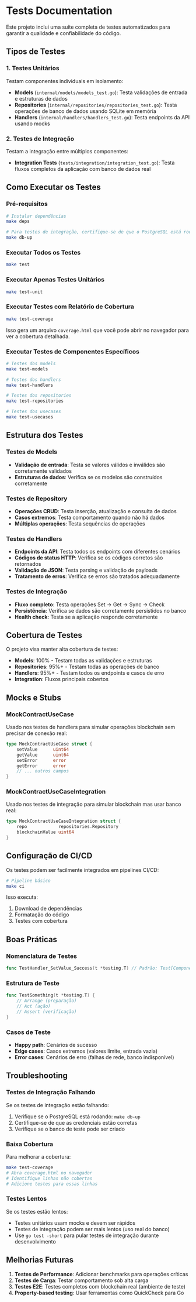 # Tests Documentation

Este projeto inclui uma suíte completa de testes automatizados para garantir a qualidade e confiabilidade do código.

## Tipos de Testes

### 1. Testes Unitários

Testam componentes individuais em isolamento:

- **Models** (`internal/models/models_test.go`): Testa validações de entrada e estruturas de dados
- **Repositories** (`internal/repositories/repositories_test.go`): Testa operações de banco de dados usando SQLite em memória
- **Handlers** (`internal/handlers/handlers_test.go`): Testa endpoints da API usando mocks

### 2. Testes de Integração

Testam a integração entre múltiplos componentes:

- **Integration Tests** (`tests/integration/integration_test.go`): Testa fluxos completos da aplicação com banco de dados real

## Como Executar os Testes

### Pré-requisitos

```bash
# Instalar dependências
make deps

# Para testes de integração, certifique-se de que o PostgreSQL está rodando
make db-up
```

### Executar Todos os Testes

```bash
make test
```

### Executar Apenas Testes Unitários

```bash
make test-unit
```

### Executar Testes com Relatório de Cobertura

```bash
make test-coverage
```

Isso gera um arquivo `coverage.html` que você pode abrir no navegador para ver a cobertura detalhada.

### Executar Testes de Componentes Específicos

```bash
# Testes dos models
make test-models

# Testes dos handlers
make test-handlers

# Testes dos repositories
make test-repositories

# Testes dos usecases
make test-usecases
```

## Estrutura dos Testes

### Testes de Models

- **Validação de entrada**: Testa se valores válidos e inválidos são corretamente validados
- **Estruturas de dados**: Verifica se os modelos são construídos corretamente

### Testes de Repository

- **Operações CRUD**: Testa inserção, atualização e consulta de dados
- **Casos extremos**: Testa comportamento quando não há dados
- **Múltiplas operações**: Testa sequências de operações

### Testes de Handlers

- **Endpoints da API**: Testa todos os endpoints com diferentes cenários
- **Códigos de status HTTP**: Verifica se os códigos corretos são retornados
- **Validação de JSON**: Testa parsing e validação de payloads
- **Tratamento de erros**: Verifica se erros são tratados adequadamente

### Testes de Integração

- **Fluxo completo**: Testa operações Set → Get → Sync → Check
- **Persistência**: Verifica se dados são corretamente persistidos no banco
- **Health check**: Testa se a aplicação responde corretamente

## Cobertura de Testes

O projeto visa manter alta cobertura de testes:

- **Models**: 100% - Testam todas as validações e estruturas
- **Repositories**: 95%+ - Testam todas as operações de banco
- **Handlers**: 95%+ - Testam todos os endpoints e casos de erro
- **Integration**: Fluxos principais cobertos

## Mocks e Stubs

### MockContractUseCase

Usado nos testes de handlers para simular operações blockchain sem precisar de conexão real:

```go
type MockContractUseCase struct {
    setValue      uint64
    getValue      uint64
    setError      error
    getError      error
    // ... outros campos
}
```

### MockContractUseCaseIntegration

Usado nos testes de integração para simular blockchain mas usar banco real:

```go
type MockContractUseCaseIntegration struct {
    repo            repositories.Repository
    blockchainValue uint64
}
```

## Configuração de CI/CD

Os testes podem ser facilmente integrados em pipelines CI/CD:

```bash
# Pipeline básico
make ci
```

Isso executa:

1. Download de dependências
2. Formatação do código
3. Testes com cobertura

## Boas Práticas

### Nomenclatura de Testes

```go
func TestHandler_SetValue_Success(t *testing.T) // Padrão: Test[Component]_[Method]_[Scenario]
```

### Estrutura de Teste

```go
func TestSomething(t *testing.T) {
    // Arrange (preparação)
    // Act (ação)
    // Assert (verificação)
}
```

### Casos de Teste

- **Happy path**: Cenários de sucesso
- **Edge cases**: Casos extremos (valores límite, entrada vazia)
- **Error cases**: Cenários de erro (falhas de rede, banco indisponível)

## Troubleshooting

### Testes de Integração Falhando

Se os testes de integração estão falhando:

1. Verifique se o PostgreSQL está rodando: `make db-up`
2. Certifique-se de que as credenciais estão corretas
3. Verifique se o banco de teste pode ser criado

### Baixa Cobertura

Para melhorar a cobertura:

```bash
make test-coverage
# Abra coverage.html no navegador
# Identifique linhas não cobertas
# Adicione testes para essas linhas
```

### Testes Lentos

Se os testes estão lentos:

- Testes unitários usam mocks e devem ser rápidos
- Testes de integração podem ser mais lentos (uso real do banco)
- Use `go test -short` para pular testes de integração durante desenvolvimento

## Melhorias Futuras

1. **Testes de Performance**: Adicionar benchmarks para operações críticas
2. **Testes de Carga**: Testar comportamento sob alta carga
3. **Testes E2E**: Testes completos com blockchain real (ambiente de teste)
4. **Property-based testing**: Usar ferramentas como QuickCheck para Go
